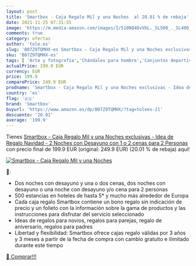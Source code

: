 ```yaml
---
layout: post
title: 'Smartbox - Caja Regalo Mil y una Noches  al 20.01 % de rebaja'
date: 2021-11-25 07:31:55
image: 'https://m.media-amazon.com/images/I/510NQ4DvVbL._SL500_._SL400_.jpg'
comments: true
category: ofertas
author: 'tole.es'
slug: 'B07Z9TQMHX-es Smartbox - Caja Regalo Mil y una Noches exclusivas - Idea...'
sku: 'B07Z9TQMHX-es'
tags: [ 'Arte y fotografía','Chándales para hombre','Conjuntos deportivos para hombre','Fotografía de viajes','Fotografía de viajes a Europa','Fotografía y vídeo','Libros','Ropa','Ropa deportiva para hombre','Ropa para hombre','navidad','smartbox', ]
actualPrice: 199.9 EUR
currency: EUR
price: 199.9
comparePrice: 249.9 EUR
prodname: 'Smartbox - Caja Regalo Mil y una Noches exclusivas - Idea de Regalo Navidad - 2 Noches con Desayuno con 1 o 2 cenas para 2 Personas'
country: 'es'
flag: '🇪🇸'
brand: 'Smartbox'
buyurl: 'https://www.amazon.es/dp/B07Z9TQMHX/?tag=tolees-21'
descuento: '20.01'
average: '199.9'
---
```


Tienes [Smartbox - Caja Regalo Mil y una Noches exclusivas - Idea de Regalo Navidad - 2 Noches con Desayuno con 1 o 2 cenas para 2 Personas](https://www.amazon.es/dp/B07Z9TQMHX/?tag=tolees-21) con precio final de  199.9 EUR (original: 249.9 EUR) (20.01 %  de rebaja) aqui!

[![Smartbox - Caja Regalo Mil y una Noches ](https://m.media-amazon.com/images/I/510NQ4DvVbL._SL500_._SL400_.jpg)](https://www.amazon.es/dp/B07Z9TQMHX/?tag=tolees-21)

🔎:

- Dos noches con desayuno y una o dos cenas, dos noches con desayuno o una noche con desayuno y/o cena para 2 personas
- 500 estancias en hoteles de hasta 5* y mucho más alrededor de Europa
- Cada caja regalo Smartbox contiene un bono regalo sin indicación de precio y un folleto con la información sobre la gama de productos y las instrucciones para disfrutar del servicio seleccionado
- Ideas de regalos para novios, regalos para parejas, regalo de aniversario, regalos para padres
- Libertad y flexibilidad: Smartbox ofrece cajas regalo válidas por 3 años y 3 meses a partir de la fecha de compra con cambio gratuito e ilimitado durante este tiempo

[🛒 Comprar!!!](https://www.amazon.es/dp/B07Z9TQMHX/?tag=tolees-21)
